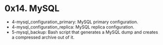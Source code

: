 # 0x14. MySQL

- 4-mysql_configuration_primary: MySQL primary configuration.
- 4-mysql_configuration_replica: MySQL replica configuration.
- 5-mysql_backup: Bash script that generates a MySQL dump and creates a compressed archive out of it.
